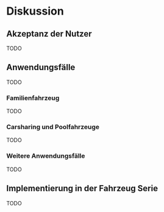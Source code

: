 # Diskussion

## Akzeptanz der Nutzer

TODO

## Anwendungsfälle

TODO

### Familienfahrzeug

TODO

### Carsharing und Poolfahrzeuge

TODO

### Weitere Anwendungsfälle

TODO

## Implementierung in der Fahrzeug Serie

TODO
